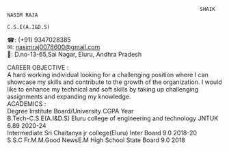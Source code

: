                                                                   SHAIK NASIM RAJA
                                                                    C.S.E(A.I&D.S)
                                                                    
☎: (+91) 9347028385                                                                                                                                                   
✉: nasimraj0078600@gmail.com                                                                                                                                          
📌: D.no-13-65,Sai Nagar, Eluru, Andhra Pradesh                                                                                                                        

CAREER OBJECTIVE :                                                                                                                                                      
A hard working individual looking for a
challenging position where I can showcase my
skills and contribute to the growth of the
organization. I would like to enhance my
technical and soft skills by taking up
challenging assignments and expanding my
knowledge.                                                                                                                                                              
ACADEMICS :                                                                                                                                                             
Degree	                   Institute	                                 Board/University	                    CGPA	Year                                            
B.Tech-C.S.E(A.I&D.S)	Eluru college of engineering and technology        	JNTUK	                             6.89	2020-24                                         
Intermediate	        Sri Chaitanya jr college(Eluru)	                  Inter Board	                         9.0	2018-20                                         
S.S.C	                Fr.M.M.Good NewsE.M High School                   State Board                            9.0    2018                                            
